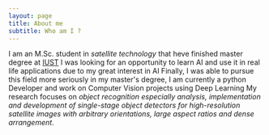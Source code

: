 ```yaml
---
layout: page
title: About me
subtitle: Who am I ?
---
```

I am an M.Sc. student in _satellite technology_ that heve finished master degree at [IUST](https://en.wikipedia.org/wiki/Iran_University_of_Science_and_Technology) I was looking for an opportunity to learn AI and use it in real life applications due to my great interest in AI Finally, I was able to pursue this field more seriously in my master's degree, I am currently a python Developer and work on Computer Vision projects using Deep Learning My research focuses on _object recognition especially analysis, implementation and development of single-stage object detectors for high-resolution satellite images with arbitrary orientations, large aspect ratios and dense arrangement_.


